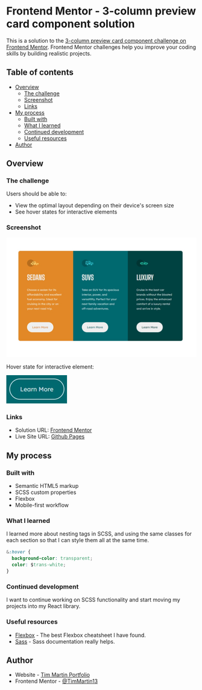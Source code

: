 # Frontend Mentor - 3-column preview card component solution

This is a solution to the [3-column preview card component challenge on Frontend Mentor](https://www.frontendmentor.io/challenges/3column-preview-card-component-pH92eAR2-). Frontend Mentor challenges help you improve your coding skills by building realistic projects. 

## Table of contents

- [Overview](#overview)
  - [The challenge](#the-challenge)
  - [Screenshot](#screenshot)
  - [Links](#links)
- [My process](#my-process)
  - [Built with](#built-with)
  - [What I learned](#what-i-learned)
  - [Continued development](#continued-development)
  - [Useful resources](#useful-resources)
- [Author](#author)


## Overview

### The challenge

Users should be able to:

- View the optimal layout depending on their device's screen size
- See hover states for interactive elements

### Screenshot

![Desktop screenshot](./images/desktop.jpg)

Hover state for interactive element:

![Hover state](./images/button_hover.jpg)


### Links

- Solution URL: [Frontend Mentor](https://www.frontendmentor.io/solutions/3column-preview-card-component-section-using-sass-Dgk9eyl-i)
- Live Site URL: [Github Pages](https://timmartin13-frontend-mentor.github.io/3-column-preview-card-component-main/)

## My process

### Built with

- Semantic HTML5 markup
- SCSS custom properties
- Flexbox
- Mobile-first workflow

### What I learned

I learned more about nesting tags in SCSS, and using the same classes for each section so that I can style them all at the same time.

```css
&:hover {
  background-color: transparent;
  color: $trans-white;
}
```


### Continued development

I want to continue working on SCSS functionality and start moving my projects into my React library.


### Useful resources

- [Flexbox](https://css-tricks.com/snippets/css/a-guide-to-flexbox/) - The best Flexbox cheatsheet I have found.
- [Sass](https://sass-lang.com/documentation/syntax) - Sass documentation really helps.


## Author

- Website - [Tim Martin Portfolio](https://timmartin13.github.io/react-portfolio/)
- Frontend Mentor - [@TimMartin13](https://www.frontendmentor.io/profile/TimMartin13)

